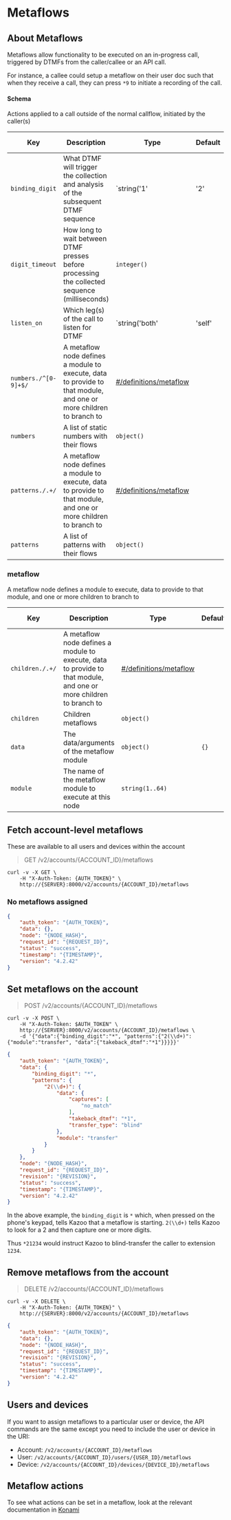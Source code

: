 # Metaflows

## About Metaflows

Metaflows allow functionality to be executed on an in-progress call, triggered by DTMFs from the caller/callee or an API call.

For instance, a callee could setup a metaflow on their user doc such that when they receive a call, they can press `*9` to initiate a recording of the call.

#### Schema

Actions applied to a call outside of the normal callflow, initiated by the caller(s)



Key | Description | Type | Default | Required | Support Level
--- | ----------- | ---- | ------- | -------- | -------------
`binding_digit` | What DTMF will trigger the collection and analysis of the subsequent DTMF sequence | `string('1' | '2' | '3' | '4' | '5' | '6' | '7' | '8' | '9' | '0' | '*' | '#')` | `*` | `false` |  
`digit_timeout` | How long to wait between DTMF presses before processing the collected sequence (milliseconds) | `integer()` |   | `false` |  
`listen_on` | Which leg(s) of the call to listen for DTMF | `string('both' | 'self' | 'peer')` |   | `false` |  
`numbers./^[0-9]+$/` | A metaflow node defines a module to execute, data to provide to that module, and one or more children to branch to | [#/definitions/metaflow](#metaflow) |   | `false` |  
`numbers` | A list of static numbers with their flows | `object()` |   | `false` |  
`patterns./.+/` | A metaflow node defines a module to execute, data to provide to that module, and one or more children to branch to | [#/definitions/metaflow](#metaflow) |   | `false` |  
`patterns` | A list of patterns with their flows | `object()` |   | `false` |  

### metaflow

A metaflow node defines a module to execute, data to provide to that module, and one or more children to branch to


Key | Description | Type | Default | Required | Support Level
--- | ----------- | ---- | ------- | -------- | -------------
`children./.+/` | A metaflow node defines a module to execute, data to provide to that module, and one or more children to branch to | [#/definitions/metaflow](#metaflow) |   | `false` |  
`children` | Children metaflows | `object()` |   | `false` |  
`data` | The data/arguments of the metaflow module | `object()` | `{}` | `false` |  
`module` | The name of the metaflow module to execute at this node | `string(1..64)` |   | `true` |  



## Fetch account-level metaflows

These are available to all users and devices within the account

> GET /v2/accounts/{ACCOUNT_ID}/metaflows

```shell
curl -v -X GET \
    -H "X-Auth-Token: {AUTH_TOKEN}" \
    http://{SERVER}:8000/v2/accounts/{ACCOUNT_ID}/metaflows
```

### No metaflows assigned

```json
{
    "auth_token": "{AUTH_TOKEN}",
    "data": {},
    "node": "{NODE_HASH}",
    "request_id": "{REQUEST_ID}",
    "status": "success",
    "timestamp": "{TIMESTAMP}",
    "version": "4.2.42"
}
```

## Set metaflows on the account

> POST /v2/accounts/{ACCOUNT_ID}/metaflows

```shell
curl -v -X POST \
    -H "X-Auth-Token: $AUTH_TOKEN" \
    http://{SERVER}:8000/v2/accounts/{ACCOUNT_ID}/metaflows \
    -d '{"data":{"binding_digit":"*", "patterns":{"2(\\d+)":{"module":"transfer", "data":{"takeback_dtmf":"*1"}}}}}'
```
```json
{
    "auth_token": "{AUTH_TOKEN}",
    "data": {
        "binding_digit": "*",
        "patterns": {
            "2(\\d+)": {
                "data": {
                    "captures": [
                        "no_match"
                    ],
                    "takeback_dtmf": "*1",
                    "transfer_type": "blind"
                },
                "module": "transfer"
            }
        }
    },
    "node": "{NODE_HASH}",
    "request_id": "{REQUEST_ID}",
    "revision": "{REVISION}",
    "status": "success",
    "timestamp": "{TIMESTAMP}",
    "version": "4.2.42"
}
```

In the above example, the `binding_digit` is `*` which, when pressed on the phone's keypad, tells Kazoo that a metaflow is starting. `2(\\d+)` tells Kazoo to look for a 2 and then capture one or more digits.

Thus `*21234` would instruct Kazoo to blind-transfer the caller to extension `1234`.

## Remove metaflows from the account

> DELETE /v2/accounts/{ACCOUNT_ID}/metaflows

```shell
curl -v -X DELETE \
    -H "X-Auth-Token: {AUTH_TOKEN}" \
    http://{SERVER}:8000/v2/accounts/{ACCOUNT_ID}/metaflows
```
```json
{
    "auth_token": "{AUTH_TOKEN}",
    "data": {},
    "node": "{NODE_HASH}",
    "request_id": "{REQUEST_ID}",
    "revision": "{REVISION}",
    "status": "success",
    "timestamp": "{TIMESTAMP}",
    "version": "4.2.42"
}
```

## Users and devices

If you want to assign metaflows to a particular user or device, the API commands are the same except you need to include the user or device in the URI:

- Account: `/v2/accounts/{ACCOUNT_ID}/metaflows`
- User: `/v2/accounts/{ACCOUNT_ID}/users/{USER_ID}/metaflows`
- Device: `/v2/accounts/{ACCOUNT_ID}/devices/{DEVICE_ID}/metaflows`

## Metaflow actions

To see what actions can be set in a metaflow, look at the relevant documentation in [Konami](/applications/konami/doc/README.md)
